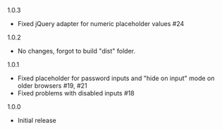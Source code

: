 1.0.3

- Fixed jQuery adapter for numeric placeholder values #24

1.0.2

- No changes, forgot to build "dist" folder.

1.0.1

- Fixed placeholder for password inputs and "hide on input" mode on older browsers #19, #21
- Fixed problems with disabled inputs #18

1.0.0

- Initial release
